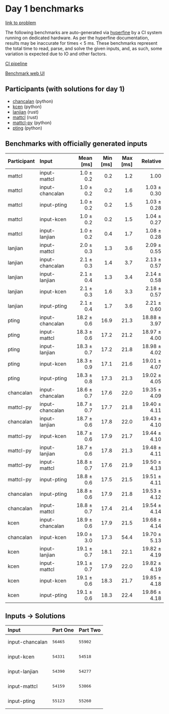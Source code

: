 # Day 1 benchmarks

[link to problem](https://adventofcode.com/2023/day/1)

The following benchmarks are auto-generated via
[hyperfine](https://github.com/sharkdp/hyperfine) by a CI system running on
dedicated hardware. As per the hyperfine documentation, results may be
inaccurate for times < 5 ms. These benchmarks represent the total time to read,
parse, and solve the given inputs, and, as such, some variation is expected due
to IO and other factors.

[CI pipeline](http://ci.papercode.net:8080/teams/main/pipelines/aoc2023)

[Benchmark web UI](https://aoc.ancalagon.black)


## Participants (with solutions for day 1)

- [chancalan](https://github.com/chancalan/aoc2023) (python)
- [kcen](https://github.com/kcen/aoc2023) (python)
- [lanjian](https://github.com/lanjian/aoc-2023) (rust)
- [mattcl](https://github.com/mattcl/aoc2023) (rust)
- [mattcl-py](https://github.com/mattcl/aoc2023-py) (python)
- [pting](https://github.com/pting/aoc2023) (python)


## Benchmarks with officially generated inputs

| Participant | Input | Mean [ms] | Min [ms] | Max [ms] | Relative |
|:---|:---|---:|---:|---:|---:|
| mattcl | input-mattcl | 1.0 ± 0.2 | 0.2 | 1.2 | 1.00 |
| mattcl | input-chancalan | 1.0 ± 0.2 | 0.2 | 1.6 | 1.03 ± 0.30 |
| mattcl | input-pting | 1.0 ± 0.2 | 0.2 | 1.5 | 1.03 ± 0.28 |
| mattcl | input-kcen | 1.0 ± 0.2 | 0.2 | 1.5 | 1.04 ± 0.27 |
| mattcl | input-lanjian | 1.0 ± 0.2 | 0.4 | 1.7 | 1.08 ± 0.28 |
| lanjian | input-mattcl | 2.0 ± 0.3 | 1.3 | 3.6 | 2.09 ± 0.55 |
| lanjian | input-chancalan | 2.1 ± 0.3 | 1.4 | 3.7 | 2.13 ± 0.57 |
| lanjian | input-lanjian | 2.1 ± 0.4 | 1.3 | 3.4 | 2.14 ± 0.58 |
| lanjian | input-kcen | 2.1 ± 0.3 | 1.6 | 3.3 | 2.18 ± 0.57 |
| lanjian | input-pting | 2.1 ± 0.4 | 1.7 | 3.6 | 2.21 ± 0.60 |
| pting | input-chancalan | 18.2 ± 0.6 | 16.9 | 21.3 | 18.88 ± 3.97 |
| pting | input-mattcl | 18.3 ± 0.6 | 17.2 | 21.2 | 18.97 ± 4.00 |
| pting | input-lanjian | 18.3 ± 0.7 | 17.2 | 21.8 | 18.98 ± 4.02 |
| pting | input-kcen | 18.3 ± 0.9 | 17.1 | 21.6 | 19.01 ± 4.07 |
| pting | input-pting | 18.3 ± 0.8 | 17.3 | 21.3 | 19.02 ± 4.05 |
| chancalan | input-chancalan | 18.6 ± 0.7 | 17.6 | 22.0 | 19.35 ± 4.09 |
| mattcl-py | input-chancalan | 18.7 ± 0.7 | 17.7 | 21.8 | 19.40 ± 4.11 |
| chancalan | input-lanjian | 18.7 ± 0.6 | 17.8 | 22.0 | 19.43 ± 4.10 |
| mattcl-py | input-kcen | 18.7 ± 0.6 | 17.9 | 21.7 | 19.44 ± 4.10 |
| mattcl-py | input-lanjian | 18.7 ± 0.6 | 17.8 | 21.3 | 19.48 ± 4.11 |
| mattcl-py | input-mattcl | 18.8 ± 0.7 | 17.6 | 21.9 | 19.50 ± 4.13 |
| mattcl-py | input-pting | 18.8 ± 0.6 | 17.5 | 21.5 | 19.51 ± 4.11 |
| chancalan | input-pting | 18.8 ± 0.6 | 17.9 | 21.8 | 19.53 ± 4.12 |
| chancalan | input-mattcl | 18.8 ± 0.7 | 17.4 | 21.4 | 19.54 ± 4.14 |
| kcen | input-chancalan | 18.9 ± 0.6 | 17.9 | 21.5 | 19.68 ± 4.14 |
| chancalan | input-kcen | 19.0 ± 3.0 | 17.3 | 54.4 | 19.70 ± 5.13 |
| kcen | input-lanjian | 19.1 ± 0.7 | 18.1 | 22.1 | 19.82 ± 4.19 |
| kcen | input-mattcl | 19.1 ± 0.7 | 17.9 | 22.0 | 19.82 ± 4.19 |
| kcen | input-kcen | 19.1 ± 0.6 | 18.3 | 21.7 | 19.85 ± 4.18 |
| kcen | input-pting | 19.1 ± 0.6 | 18.3 | 22.4 | 19.86 ± 4.18 |


## Inputs -> Solutions

| Input | Part One | Part Two |
|:---|:---|:---|
|input-chancalan|<pre>56465</pre>|<pre>55902</pre>|
|input-kcen|<pre>54331</pre>|<pre>54518</pre>|
|input-lanjian|<pre>54390</pre>|<pre>54277</pre>|
|input-mattcl|<pre>54159</pre>|<pre>53866</pre>|
|input-pting|<pre>55123</pre>|<pre>55260</pre>|